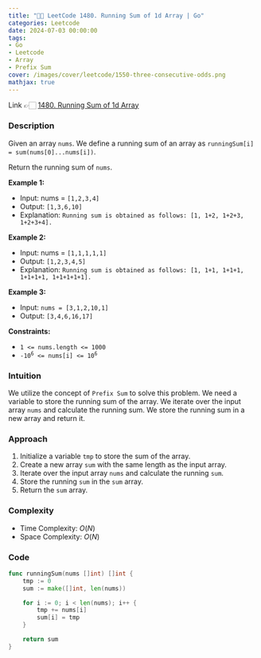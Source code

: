 ```yaml
---
title: "💯✅ LeetCode 1480. Running Sum of 1d Array | Go"
categories: Leetcode
date: 2024-07-03 00:00:00
tags: 
- Go
- Leetcode
- Array
- Prefix Sum
cover: /images/cover/leetcode/1550-three-consecutive-odds.png
mathjax: true
---
```


Link 👉🏻 [1480. Running Sum of 1d Array](https://leetcode.com/problems/running-sum-of-1d-array)


### Description

Given an array `nums`. We define a running sum of an array as `runningSum[i] = sum(nums[0]...nums[i])`.

Return the running sum of `nums`.


**Example 1:**

- Input: nums = `[1,2,3,4]`
- Output: `[1,3,6,10]`
- Explanation: `Running sum is obtained as follows: [1, 1+2, 1+2+3, 1+2+3+4].`

**Example 2:**

- Input: nums = `[1,1,1,1,1]`
- Output: `[1,2,3,4,5]`
- Explanation: `Running sum is obtained as follows: [1, 1+1, 1+1+1, 1+1+1+1, 1+1+1+1+1].`

**Example 3:**

- Input: `nums = [3,1,2,10,1]`
- Output: `[3,4,6,16,17]`
 

**Constraints:**

- <code>1 <= nums.length <= 1000</code>
- <code>-10<sup>6</sup> <= nums[i] <= 10<sup>6</sup></code>

### Intuition

We utilize the concept of `Prefix Sum` to solve this problem. We need a variable to store the running sum of the array. We iterate over the input array `nums` and calculate the running sum. We store the running sum in a new array and return it.


### Approach

1. Initialize a variable `tmp` to store the sum of the array.
2. Create a new array `sum` with the same length as the input array.
3. Iterate over the input array `nums` and calculate the running `sum`.
4. Store the running `sum` in the `sum` array.
5. Return the `sum` array.

### Complexity

- Time Complexity: $O(N)$
- Space Complexity: $O(N)$


### Code

```go
func runningSum(nums []int) []int {
    tmp := 0
	sum := make([]int, len(nums))

	for i := 0; i < len(nums); i++ {
		tmp += nums[i]
		sum[i] = tmp
	}

	return sum
}
```
